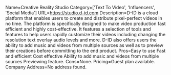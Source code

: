 Name=Creative Reality Studio
Category=['Text To Video', 'Influencers', 'Social Media']
URL=https://studio.d-id.com
Description=D-ID is a cloud platform that enables users to create and distribute pixel-perfect videos in no time. The platform is specifically designed to make video production fast efficient and highly cost-effective. It features a selection of tools and features to help users rapidly customize their videos including changing the resolution text overlay audio levels and more. D-ID also offers users the ability to add music and videos from multiple sources as well as to preview their creations before committing to the end product.
Pros=Easy to use Fast and efficient Cost effective Ability to add music and videos from multiple sources Previewing feature.
Cons=None.
Pricing=Guest plan available.
Company Address=No address found.
